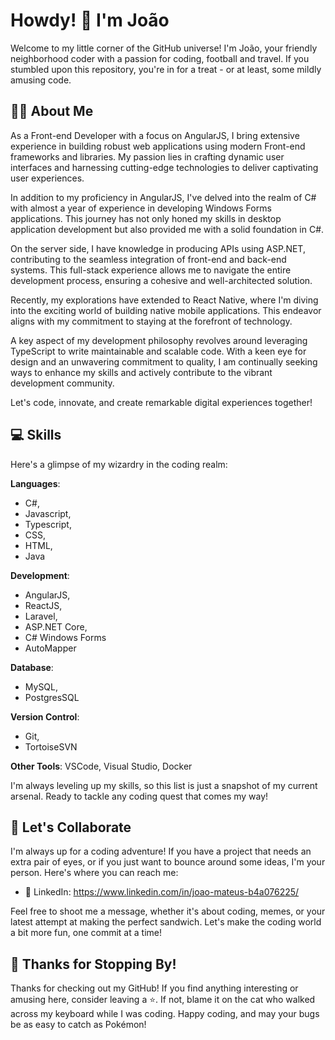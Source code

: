 # Howdy! 👋 I'm João

Welcome to my little corner of the GitHub universe! I'm João, your friendly neighborhood coder with a passion for coding, football and travel. If you stumbled upon this repository, you're in for a treat - or at least, some mildly amusing code.

## 👨‍💻 About Me

As a Front-end Developer with a focus on AngularJS, I bring extensive experience in building robust web applications using modern Front-end frameworks and libraries. My passion lies in crafting dynamic user interfaces and harnessing cutting-edge technologies to deliver captivating user experiences.

In addition to my proficiency in AngularJS, I've delved into the realm of C# with almost a year of experience in developing Windows Forms applications. This journey has not only honed my skills in desktop application development but also provided me with a solid foundation in C#.

On the server side, I have knowledge in producing APIs using ASP.NET, contributing to the seamless integration of front-end and back-end systems. This full-stack experience allows me to navigate the entire development process, ensuring a cohesive and well-architected solution.

Recently, my explorations have extended to React Native, where I'm diving into the exciting world of building native mobile applications. This endeavor aligns with my commitment to staying at the forefront of technology.

A key aspect of my development philosophy revolves around leveraging TypeScript to write maintainable and scalable code. With a keen eye for design and an unwavering commitment to quality, I am continually seeking ways to enhance my skills and actively contribute to the vibrant development community.

Let's code, innovate, and create remarkable digital experiences together!


## 💻 Skills

Here's a glimpse of my wizardry in the coding realm:

**Languages**:
  * C#,
  * Javascript,
  * Typescript,
  * CSS,
  * HTML,
  * Java
  
**Development**: 
  * AngularJS, 
  * ReactJS, 
  * Laravel, 
  * ASP.NET Core, 
  * C# Windows Forms
  * AutoMapper
  
**Database**: 
  * MySQL, 
  * PostgresSQL
  
**Version Control**: 
  * Git, 
  * TortoiseSVN
  
**Other Tools**: VSCode, Visual Studio, Docker

I'm always leveling up my skills, so this list is just a snapshot of my current arsenal. Ready to tackle any coding quest that comes my way!


## 🤝 Let's Collaborate

I'm always up for a coding adventure! If you have a project that needs an extra pair of eyes, or if you just want to bounce around some ideas, I'm your person. Here's where you can reach me:

- 💼 LinkedIn: https://www.linkedin.com/in/joao-mateus-b4a076225/

Feel free to shoot me a message, whether it's about coding, memes, or your latest attempt at making the perfect sandwich. Let's make the coding world a bit more fun, one commit at a time!

## 🎉 Thanks for Stopping By!

Thanks for checking out my GitHub! If you find anything interesting or amusing here, consider leaving a ⭐️. If not, blame it on the cat who walked across my keyboard while I was coding. Happy coding, and may your bugs be as easy to catch as Pokémon!

